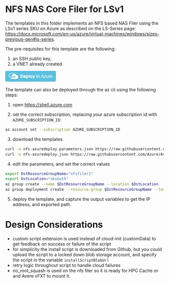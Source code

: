 # NFS NAS Core Filer for LSv1

The templates in this folder implements an NFS based NAS Filer using the LSv1 series SKU on Azure as described on the LS-Series page: https://docs.microsoft.com/en-us/azure/virtual-machines/windows/sizes-previous-gen#ls-series.

The pre-requisites for this template are the following:
1. an SSH public key,
2. a VNET already created

<a href="https://portal.azure.com/#create/Microsoft.Template/uri/https%3A%2F%2Fraw.githubusercontent.com%2FAzure%2FAvere%2Fmaster%2Fsrc%2Ftutorials%2Fnfsfiler-LSv1%2Fnfs-azuredeploy.json" target="_blank">
<img src="https://raw.githubusercontent.com/Azure/azure-quickstart-templates/master/1-CONTRIBUTION-GUIDE/images/deploytoazure.png"/>
</a>

The template can also be deployed through the az cli using the following steps:

1. open https://shell.azure.com

2. set the correct subscription, replacing your azure subscription id with `AZURE_SUBSCRIPTION_ID`:

```bash
az account set --subscription AZURE_SUBSCRIPTION_ID
```

3. download the templates

```bash
curl -o nfs-azuredeploy.parameters.json https://raw.githubusercontent.com/Azure/Avere/master/src/tutorials/nfsfiler-LSv1/nfs-azuredeploy.parameters.json
curl -o nfs-azuredeploy.json https://raw.githubusercontent.com/Azure/Avere/master/src/tutorials/nfsfiler-LSv1/nfs-azuredeploy.json
```
4. edit the parameters, and set the correct values

```bash
export DstResourceGroupName="nfsfiler1"
export DstLocation="uksouth"
az group create --name $DstResourceGroupName --location $DstLocation
az group deployment create --resource-group $DstResourceGroupName --template-file nfs-azuredeploy.json --parameters @nfs-azuredeploy.parameters.json
```

5. deploy the template, and capture the output variables to get the IP address, and exported path.

# Design Considerations

* custom script extension is used instead of cloud-init (customData) to get feedback on success or failure of the script
* for simplicity the install script is downloaded from Github, but you could upload the script to a locked down blob storage account, and specify the script in the variable `installScriptBlobUrl` 
* retry logic throughout script to handle cloud failures
* no_root_squash is used on the nfs filer so it is ready for HPC Cache or and Avere vFXT to mount it.